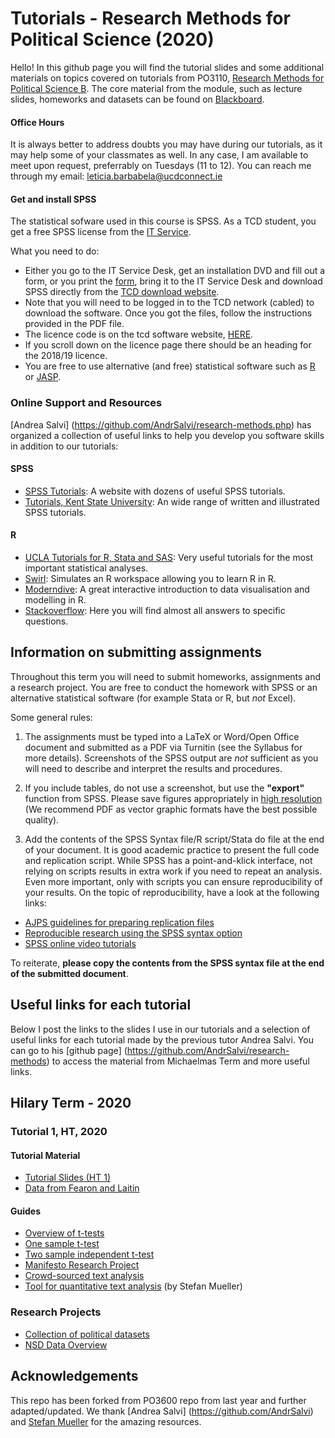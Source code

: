 # Tutorials - Research Methods for Political Science (2020)

Hello! In this github page you will find the tutorial slides and some additional materials on topics covered on tutorials from PO3110, [Research Methods for Political Science B](https://www.tcd.ie/Political_Science/undergraduate/module-outlines/js/research-methods-b/index1920.php). The core material from the module, such as lecture slides, homeworks and datasets can be found on [Blackboard](http://tcd.ie/blackboard). 

#### Office Hours

It is always better to address doubts you may have during our tutorials, as it may help some of your classmates as well. In any case, I am available to meet upon request, preferrably on Tuesdays (11 to 12). You can reach me through my email: leticia.barbabela@ucdconnect.ie

#### Get and install SPSS

The statistical sofware used in this course is SPSS. As a TCD student, you get a free SPSS license from the [IT Service](https://www.tcd.ie/itservices/help/it-service-desk-contact.php). 

What you need to do: 

- Either you go to the IT Service Desk, get an installation DVD and fill out a form, or you print the [form](https://www.tcd.ie/itservices/assets/doc/purchase_local/SPSS-Form.pdf), bring it to the IT Service Desk and download SPSS directly from the [TCD download website](https://software.tcd.ie). 
- Note that you will need to be logged in to the TCD network (cabled) to download the software. Once you got the files, follow the instructions provided in the PDF file. 
- The licence code is on the tcd software website, [HERE](https://www.tcd.ie/itservices/local/spss_licence.php).
- If you scroll down on the licence page there should be an heading for the 2018/19 licence.
- You are free to use alternative (and free) statistical software such as [R](https://www.r-project.org) or [JASP](https://jasp-stats.org). 


### Online Support and Resources

[Andrea Salvi] (https://github.com/AndrSalvi/research-methods.php) has organized a collection of useful links to help you develop you software skills in addition to our tutorials:

#### SPSS

- [SPSS Tutorials](https://www.spss-tutorials.com): A website with dozens of useful SPSS tutorials.
- [Tutorials, Kent State University](https://libguides.library.kent.edu/SPSS/home): An wide range of written and illustrated  SPSS tutorials.

#### R

- [UCLA Tutorials for R, Stata and SAS](https://stats.idre.ucla.edu/other/dae/): Very useful tutorials for the most important statistical analyses.
- [Swirl](http://swirlstats.com): Simulates an R workspace allowing you to learn R in R.
- [Moderndive](http://www.moderndive.com): A great interactive introduction to data visualisation and modelling in R.
- [Stackoverflow](https://stackoverflow.com/questions/tagged/r): Here you will find almost all answers to specific questions.

## Information on submitting assignments

Throughout this term you will need to submit homeworks, assignments and a research project. You are free to conduct the homework with SPSS or an alternative statistical software (for example Stata or R, but _not_ Excel).

Some general rules:
1. The assignments must be typed into a LaTeX or Word/Open Office document and submitted as a PDF via Turnitin (see the Syllabus for more details). Screenshots of the SPSS output are _not_ sufficient as you will need to describe and interpret the results and procedures.

2. If you include tables, do not use a screenshot, but use the **"export"** function from SPSS. Please save figures appropriately in [high resolution](https://thepoliticalmethodologist.com/2013/11/25/making-high-resolution-graphics-for-academic-publishing/) (We recommend PDF as vector graphic formats have the best possible quality).

3. Add the contents of the SPSS Syntax file/R script/Stata do file at the end of your document. It is good academic practice to present the full code and replication script. While SPSS has a point-and-klick interface, not relying on scripts results in extra work if you need to repeat an analysis. Even more important, only with scripts you can ensure reproducibility of your results. On the topic of reproducibility, have a look at the following links:
- [AJPS guidelines for preparing replication files](https://ajpsblogging.files.wordpress.com/2016/05/ajps-replic-guidelines-ver-2-1.pdf)
- [Reproducible research using the SPSS syntax option](https://libguides.library.kent.edu/SPSS/Syntax)
- [SPSS online video tutorials](http://www.lse.ac.uk/Methodology/Software-tutorials/SPSS-tutorials)

To reiterate, **please copy the contents from the SPSS syntax file at the end of the submitted document**.

## Useful links for each tutorial

Below I post the links to the slides I use in our tutorials and a selection of useful links for each tutorial made by the previous tutor Andrea Salvi. You can go to his [github page] (https://github.com/AndrSalvi/research-methods) to access the material from Michaelmas Term and more useful links.

## Hilary Term - 2020

### Tutorial 1, HT, 2020

#### Tutorial Material
- [Tutorial Slides (HT 1)](https://github.com/letmeni/research-methods/blob/master/course/slides/Tut_1_HT_2020.pdf)
- [Data from Fearon and Laitin](https://tinyurl.com/method-conflict)

#### Guides
- [Overview of t-tests](http://blog.minitab.com/blog/adventures-in-statistics-2/understanding-t-tests%3A-1-sample%2C-2-sample%2C-and-paired-t-tests)
- [One sample t-test](https://www.statsdirect.com/help/parametric_methods/single_sample_t.htm)
- [Two sample independent t-test](http://www.sthda.com/english/wiki/t-test-formula)
- [Manifesto Research Project](https://manifesto-project.wzb.eu)
- [Crowd-sourced text analysis](http://eprints.lse.ac.uk/62242/1/Crowd_sourced1.pdf)
- [Tool for quantitative text analysis](https://tada-gui.shinyapps.io/tada/) (by Stefan Mueller)


### Research Projects

- [Collection of political datasets](https://github.com/erikgahner/PolData)
- [NSD Data Overview](http://www.nsd.uib.no/nsd/english/datatjenester.html)

## Acknowledgements

This repo has been forked from PO3600 repo from last year and further adapted/updated. We thank [Andrea Salvi] (https://github.com/AndrSalvi) and [Stefan Mueller](https://github.com/stefan-mueller) for the amazing resources.
